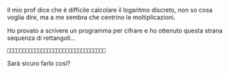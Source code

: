Il mio prof dice che è difficile calcolare il logaritmo discreto,
non so cosa voglia dire,
ma a me sembra che centrino le moltiplicazioni. 

Ho provato a scrivere un programma per cifrare e ho ottenuto questa strana sequenza di rettangoli...

    󌀀󘀀󂀀󎀀󶀀񢀀򾀀󈀀󪀀󜀀󜀀񠀀򾀀󚀀񨀀󜀀򾀀񢀀󨀀򾀀񤀀󊀀񦀀󚀀񦀀󈀀򾀀󦀀񨀀󌀀񦀀󺀀

Sarà sicuro farlo così?
